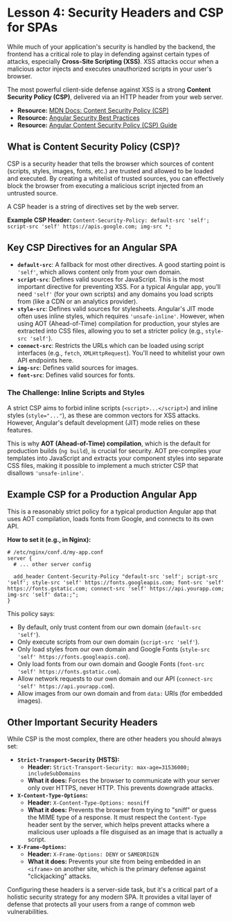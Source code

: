 # Lesson 4: Security Headers and CSP for SPAs

While much of your application's security is handled by the backend, the frontend has a critical role to play in defending against certain types of attacks, especially **Cross-Site Scripting (XSS)**. XSS attacks occur when a malicious actor injects and executes unauthorized scripts in your user's browser.

The most powerful client-side defense against XSS is a strong **Content Security Policy (CSP)**, delivered via an HTTP header from your web server.

- **Resource:** [MDN Docs: Content Security Policy (CSP)](https://developer.mozilla.org/en-US/docs/Web/HTTP/CSP)
- **Resource:** [Angular Security Best Practices](https://angular.dev/best-practices/security#content-security-policy-csp)
- **Resource:** [Angular Content Security Policy (CSP) Guide](https://www.stackhawk.com/blog/angular-content-security-policy-guide-what-it-is-and-how-to-enable-it/)

## What is Content Security Policy (CSP)?

CSP is a security header that tells the browser which sources of content (scripts, styles, images, fonts, etc.) are trusted and allowed to be loaded and executed. By creating a whitelist of trusted sources, you can effectively block the browser from executing a malicious script injected from an untrusted source.

A CSP header is a string of directives set by the web server.

**Example CSP Header:**
`Content-Security-Policy: default-src 'self'; script-src 'self' https://apis.google.com; img-src *;`

## Key CSP Directives for an Angular SPA

-   **`default-src`**: A fallback for most other directives. A good starting point is `'self'`, which allows content only from your own domain.
-   **`script-src`**: Defines valid sources for JavaScript. This is the most important directive for preventing XSS. For a typical Angular app, you'll need `'self'` (for your own scripts) and any domains you load scripts from (like a CDN or an analytics provider).
-   **`style-src`**: Defines valid sources for stylesheets. Angular's JIT mode often uses inline styles, which requires `'unsafe-inline'`. However, when using AOT (Ahead-of-Time) compilation for production, your styles are extracted into CSS files, allowing you to set a stricter policy (e.g., `style-src 'self'`).
-   **`connect-src`**: Restricts the URLs which can be loaded using script interfaces (e.g., `fetch`, `XMLHttpRequest`). You'll need to whitelist your own API endpoints here.
-   **`img-src`**: Defines valid sources for images.
-   **`font-src`**: Defines valid sources for fonts.

### The Challenge: Inline Scripts and Styles

A strict CSP aims to forbid inline scripts (`<script>...</script>`) and inline styles (`style="..."`), as these are common vectors for XSS attacks. However, Angular's default development (JIT) mode relies on these features.

This is why **AOT (Ahead-of-Time) compilation**, which is the default for production builds (`ng build`), is crucial for security. AOT pre-compiles your templates into JavaScript and extracts your component styles into separate CSS files, making it possible to implement a much stricter CSP that disallows `'unsafe-inline'`.

## Example CSP for a Production Angular App

This is a reasonably strict policy for a typical production Angular app that uses AOT compilation, loads fonts from Google, and connects to its own API.

**How to set it (e.g., in Nginx):**
```nginx
# /etc/nginx/conf.d/my-app.conf
server {
  # ... other server config

  add_header Content-Security-Policy "default-src 'self'; script-src 'self'; style-src 'self' https://fonts.googleapis.com; font-src 'self' https://fonts.gstatic.com; connect-src 'self' https://api.yourapp.com; img-src 'self' data:;";
}
```

This policy says:
-   By default, only trust content from our own domain (`default-src 'self'`).
-   Only execute scripts from our own domain (`script-src 'self'`).
-   Only load styles from our own domain and Google Fonts (`style-src 'self' https://fonts.googleapis.com`).
-   Only load fonts from our own domain and Google Fonts (`font-src 'self' https://fonts.gstatic.com`).
-   Allow network requests to our own domain and our API (`connect-src 'self' https://api.yourapp.com`).
-   Allow images from our own domain and from `data:` URIs (for embedded images).

## Other Important Security Headers

While CSP is the most complex, there are other headers you should always set:

-   **`Strict-Transport-Security` (HSTS):**
    -   **Header:** `Strict-Transport-Security: max-age=31536000; includeSubDomains`
    -   **What it does:** Forces the browser to communicate with your server only over HTTPS, never HTTP. This prevents downgrade attacks.
-   **`X-Content-Type-Options`:**
    -   **Header:** `X-Content-Type-Options: nosniff`
    -   **What it does:** Prevents the browser from trying to "sniff" or guess the MIME type of a response. It must respect the `Content-Type` header sent by the server, which helps prevent attacks where a malicious user uploads a file disguised as an image that is actually a script.
-   **`X-Frame-Options`:**
    -   **Header:** `X-Frame-Options: DENY` or `SAMEORIGIN`
    -   **What it does:** Prevents your site from being embedded in an `<iframe>` on another site, which is the primary defense against "clickjacking" attacks.

Configuring these headers is a server-side task, but it's a critical part of a holistic security strategy for any modern SPA. It provides a vital layer of defense that protects all your users from a range of common web vulnerabilities.